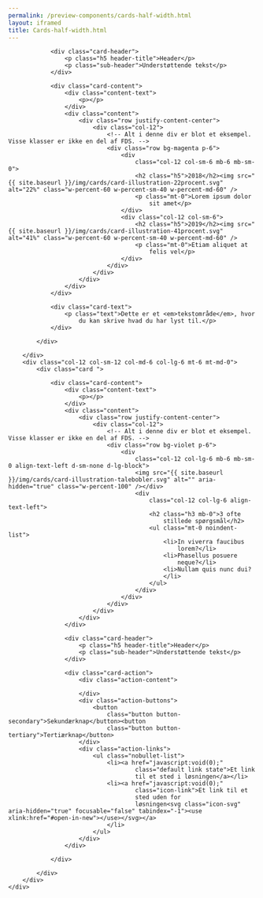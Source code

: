 ```yaml
--- 
permalink: /preview-components/cards-half-width.html
layout: iframed 
title: Cards-half-width.html
---
```

<div class="container pb-5">
    <div class="row">
        <div class="col-12 col-sm-12 col-md-6 col-lg-6">
            <div class="card ">

                <div class="card-header">
                    <p class="h5 header-title">Header</p>
                    <p class="sub-header">Understøttende tekst</p>
                </div>

                <div class="card-content">
                    <div class="content-text">
                        <p></p>
                    </div>
                    <div class="content">
                        <div class="row justify-content-center">
                            <div class="col-12">
                                <!-- Alt i denne div er blot et eksempel. Visse klasser er ikke en del af FDS. -->
                                <div class="row bg-magenta p-6">
                                    <div
                                        class="col-12 col-sm-6 mb-6 mb-sm-0">
                                        <h2 class="h5">2018</h2><img src="{{ site.baseurl }}/img/cards/card-illustration-22procent.svg" alt="22%" class="w-percent-60 w-percent-sm-40 w-percent-md-60" />
                                        <p class="mt-0">Lorem ipsum dolor
                                            sit amet</p>
                                    </div>
                                    <div class="col-12 col-sm-6">
                                        <h2 class="h5">2019</h2><img src="{{ site.baseurl }}/img/cards/card-illustration-41procent.svg" alt="41%" class="w-percent-60 w-percent-sm-40 w-percent-md-60" />
                                        <p class="mt-0">Etiam aliquet at
                                            felis vel</p>
                                    </div>
                                </div>
                            </div>
                        </div>
                    </div>
                </div>

                <div class="card-text">
                    <p class="text">Dette er et <em>tekstområde</em>, hvor
                        du kan skrive hvad du har lyst til.</p>
                </div>

            </div>

        </div>
        <div class="col-12 col-sm-12 col-md-6 col-lg-6 mt-6 mt-md-0">
            <div class="card ">

                <div class="card-content">
                    <div class="content-text">
                        <p></p>
                    </div>
                    <div class="content">
                        <div class="row justify-content-center">
                            <div class="col-12">
                                <!-- Alt i denne div er blot et eksempel. Visse klasser er ikke en del af FDS. -->
                                <div class="row bg-violet p-6">
                                    <div
                                        class="col-12 col-lg-6 mb-6 mb-sm-0 align-text-left d-sm-none d-lg-block">
                                        <img src="{{ site.baseurl }}/img/cards/card-illustration-talebobler.svg" alt="" aria-hidden="true" class="w-percent-100" /></div>
                                        <div
                                            class="col-12 col-lg-6 align-text-left">
                                            <h2 class="h3 mb-0">3 ofte
                                                stillede spørgsmål</h2>
                                            <ul class="mt-0 noindent-list">
                                                <li>In viverra faucibus
                                                    lorem?</li>
                                                <li>Phasellus posuere
                                                    neque?</li>
                                                <li>Nullam quis nunc dui?
                                                </li>
                                            </ul>
                                        </div>
                                    </div>
                                </div>
                            </div>
                        </div>
                    </div>

                    <div class="card-header">
                        <p class="h5 header-title">Header</p>
                        <p class="sub-header">Understøttende tekst</p>
                    </div>

                    <div class="card-action">
                        <div class="action-content">

                        </div>
                        <div class="action-buttons">
                            <button
                                class="button button-secondary">Sekundærknap</button><button
                                class="button button-tertiary">Tertiærknap</button>
                        </div>
                        <div class="action-links">
                            <ul class="nobullet-list">
                                <li><a href="javascript:void(0);"
                                        class="default link state">Et link
                                        til et sted i løsningen</a></li>
                                <li><a href="javascript:void(0);"
                                        class="icon-link">Et link til et
                                        sted uden for
                                        løsningen<svg class="icon-svg" aria-hidden="true" focusable="false" tabindex="-1"><use xlink:href="#open-in-new"></use></svg></a>
                                </li>
                            </ul>
                        </div>
                    </div>

                </div>

            </div>
        </div>
    </div>